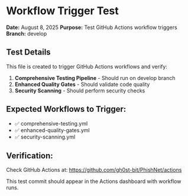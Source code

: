 # Workflow Trigger Test

**Date:** August 8, 2025
**Purpose:** Test GitHub Actions workflow triggers
**Branch:** develop

## Test Details

This file is created to trigger GitHub Actions workflows and verify:

1. **Comprehensive Testing Pipeline** - Should run on develop branch
2. **Enhanced Quality Gates** - Should validate code quality  
3. **Security Scanning** - Should perform security checks

## Expected Workflows to Trigger:

- ✅ comprehensive-testing.yml
- ✅ enhanced-quality-gates.yml  
- ✅ security-scanning.yml

## Verification:

Check GitHub Actions at: https://github.com/gh0st-bit/PhishNet/actions

This test commit should appear in the Actions dashboard with workflow runs.
